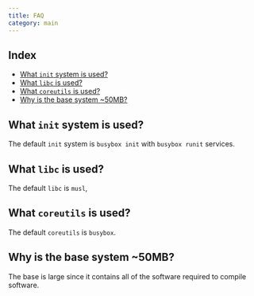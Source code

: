 ```yaml
---
title: FAQ
category: main
---
```


## Index

<!-- vim-markdown-toc GFM -->

* [What `init` system is used?](#what-init-system-is-used)
* [What `libc` is used?](#what-libc-is-used)
* [What `coreutils` is used?](#what-coreutils-is-used)
* [Why is the base system ~50MB?](#why-is-the-base-system-50mb)

<!-- vim-markdown-toc -->

## What `init` system is used?

The default `init` system is `busybox init` with `busybox runit` services.


## What `libc` is used?

The default `libc` is `musl`,


## What `coreutils` is used?

The default `coreutils` is `busybox`.


## Why is the base system ~50MB?

The base is large since it contains all of the software required to compile software.
